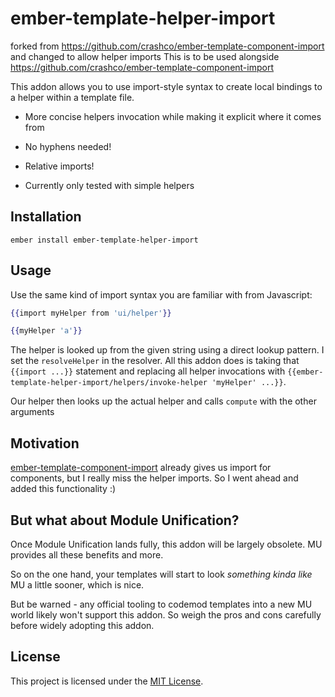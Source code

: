 ember-template-helper-import
==============================================================================

forked from https://github.com/crashco/ember-template-component-import and changed to allow helper imports
This is to be used alongside https://github.com/crashco/ember-template-component-import

This addon allows you to use import-style syntax to create local bindings to
a helper within a template file.

* More concise helpers invocation while making it explicit where it comes from
* No hyphens needed!
* Relative imports!

* Currently only tested with simple helpers

Installation
------------------------------------------------------------------------------

```
ember install ember-template-helper-import
```


Usage
------------------------------------------------------------------------------

Use the same kind of import syntax you are familiar with from Javascript:

```hbs
{{import myHelper from 'ui/helper'}}

{{myHelper 'a'}}
```

The helper is looked up from the given string using a direct lookup
pattern. I set the `resolveHelper` in the resolver. 
All this addon does is taking that `{{import ...}}` statement
and replacing all helper invocations with `{{ember-template-helper-import/helpers/invoke-helper 'myHelper' ...}}`.

Our helper then looks up the actual helper and calls `compute` with the other arguments

Motivation
------------------------------------------------------------------------------

[ember-template-component-import](https://github.com/crashco/ember-template-component-import)
already gives us import for components, but I really miss the helper imports.
So I went ahead and added this functionality :)


But what about Module Unification?
------------------------------------------------------------------------------

Once Module Unification lands fully, this addon will be largely obsolete. MU
provides all these benefits and more.

So on the one hand, your templates will start to look _something kinda like_
MU a little sooner, which is nice.

But be warned - any official tooling to codemod templates into a new MU world
likely won't support this addon. So weigh the pros and cons carefully before
widely adopting this addon.

License
------------------------------------------------------------------------------

This project is licensed under the [MIT License](LICENSE.md).
